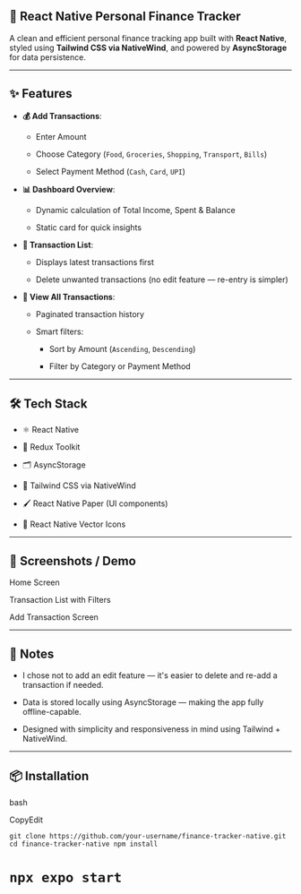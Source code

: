 ## 💸 React Native Personal Finance Tracker


A clean and efficient personal finance tracking app built with **React Native**, styled using **Tailwind CSS via NativeWind**, and powered by **AsyncStorage** for data persistence.

* * *

✨ Features
----------

*   **💰 Add Transactions**:
    
    *   Enter Amount
        
    *   Choose Category (`Food`, `Groceries`, `Shopping`, `Transport`, `Bills`)
        
    *   Select Payment Method (`Cash`, `Card`, `UPI`)
        
*   **📊 Dashboard Overview**:
    
    *   Dynamic calculation of Total Income, Spent & Balance
        
    *   Static card for quick insights
        
*   **🧾 Transaction List**:
    
    *   Displays latest transactions first
        
    *   Delete unwanted transactions (no edit feature — re-entry is simpler)
        
*   **📂 View All Transactions**:
    
    *   Paginated transaction history
        
    *   Smart filters:
        
        *   Sort by Amount (`Ascending`, `Descending`)
            
        *   Filter by Category or Payment Method
            

* * *

🛠 Tech Stack
-------------

*   ⚛️ React Native
    
*   🧩 Redux Toolkit
    
*   🗂️ AsyncStorage
    
*   🎨 Tailwind CSS via NativeWind
    
*   🖌️ React Native Paper (UI components)
    
*   🧱 React Native Vector Icons
    

* * *

📸 Screenshots / Demo
---------------------

Home Screen

Transaction List with Filters

Add Transaction Screen


* * *

📝 Notes
--------

*   I chose not to add an edit feature — it's easier to delete and re-add a transaction if needed.
    
*   Data is stored locally using AsyncStorage — making the app fully offline-capable.
    
*   Designed with simplicity and responsiveness in mind using Tailwind + NativeWind.
    

* * *

📦 Installation
---------------

bash

CopyEdit

`git clone https://github.com/your-username/finance-tracker-native.git
cd finance-tracker-native
npm install` 

`npx expo start`
================
